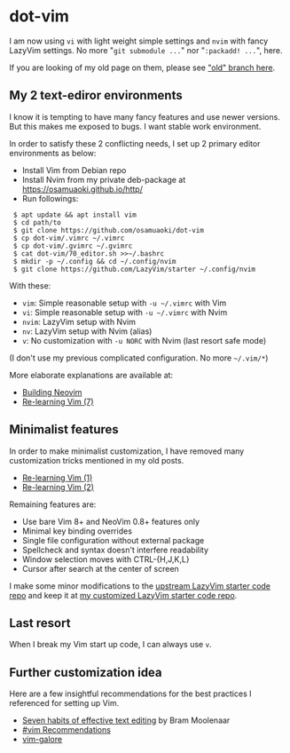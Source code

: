 # dot-vim

I am now using `vi` with light weight simple settings and `nvim` with fancy
LazyVim settings.   No more "`git submodule ...`" nor "`:packadd! ...`",
here.

If you are looking of my old page on them, please see 
["old" branch here](https://github.com/osamuaoki/dot-vim/tree/old).

## My 2 text-ediror environments

I know it is tempting to have many fancy features and use newer
versions.  But this makes me exposed to bugs.  I want stable work
environment.  

In order to satisfy these 2 conflicting needs, I set up 2 primary
editor environments as below:

* Install Vim from Debian repo
* Install Nvim from my private deb-package at https://osamuaoki.github.io/http/
* Run followings:

```console
 $ apt update && apt install vim
 $ cd path/to
 $ git clone https://github.com/osamuaoki/dot-vim
 $ cp dot-vim/.vimrc ~/.vimrc
 $ cp dot-vim/.gvimrc ~/.gvimrc
 $ cat dot-vim/70_editor.sh >>~/.bashrc
 $ mkdir -p ~/.config && cd ~/.config/nvim
 $ git clone https://github.com/LazyVim/starter ~/.config/nvim
```

With these:

* `vim`: Simple reasonable setup with `-u ~/.vimrc` with Vim
* `vi`: Simple reasonable setup with `-u ~/.vimrc` with Nvim
* `nvim`: LazyVim setup with Nvim
* `nv`: LazyVim setup with Nvim (alias)
* `v`: No customization with `-u NORC` with Nvim (last resort safe mode)

(I don't use my previous complicated configuration. No more `~/.vim/*`)

More elaborate explanations are available at:

* [Building Neovim](https://osamuaoki.github.io/en/2023/03/05/nvim-build/)
* [Re-learning Vim (7)](https://osamuaoki.github.io/en/2023/03/05/vim-learn-7/)

## Minimalist features

In order to make minimalist customization, I have removed many
customization tricks mentioned in my old posts.

* [Re-learning Vim (1)](https://osamuaoki.github.io/en/2019/09/17/vim-learn-1/)
* [Re-learning Vim (2)](https://osamuaoki.github.io/en/2019/09/24/vim-learn-2/)

Remaining features are:

* Use bare Vim 8+ and NeoVim 0.8+ features only
* Minimal key binding overrides
* Single file configuration without external package
* Spellcheck and syntax doesn't interfere readability
* Window selection moves with CTRL-{H,J,K,L}
* Cursor after search at the center of screen

I make some minor modifications to the 
[upstream LazyVim starter code repo]( https://github.com/LazyVim/starter)
and keep it at
[my customized LazyVim starter code repo](https://github.com/osamuaoki/starter).

##  Last resort

When I break my Vim start up code, I can always use `v`.

## Further customization idea

Here are a few insightful recommendations for the best practices I
referenced for setting up Vim.

* [Seven habits of effective text editing](https://www.moolenaar.net/habits.html) by Bram Moolenaar
* [#vim Recommendations](https://www.vi-improved.org/recommendations/)
* [vim-galore](https://github.com/mhinz/vim-galore)

<!-- vim:set sts=2 sw=2 expandtab ai si tw=72: -->
